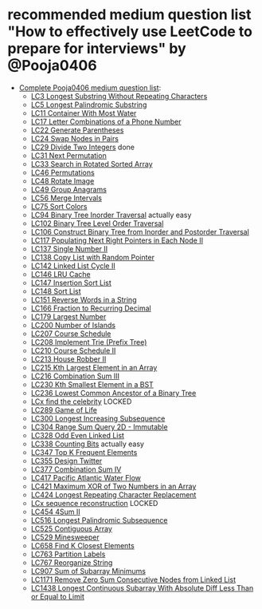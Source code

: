 # recommended medium question list "How to effectively use LeetCode to prepare for interviews" by @Pooja0406

- [Complete Pooja0406 medium question list](https://leetcode.com/list/xixy4dq7/):
    - [LC3 Longest Substring Without Repeating Characters](https://leetcode.com/problems/longest-substring-without-repeating-characters/)
    - [LC5 Longest Palindromic Substring](https://leetcode.com/problems/longest-palindromic-substring/)
    - [LC11 Container With Most Water](https://leetcode.com/problems/container-with-most-water/)
    - [LC17 Letter Combinations of a Phone Number](https://leetcode.com/problems/letter-combinations-of-a-phone-number/)
    - [LC22 Generate Parentheses](https://leetcode.com/problems/generate-parentheses/)
    - [LC24 Swap Nodes in Pairs](https://leetcode.com/problems/swap-nodes-in-pairs/)
    - [LC29 Divide Two Integers](https://leetcode.com/problems/divide-two-integers/) done
    - [LC31 Next Permutation](https://leetcode.com/problems/next-permutation/)
    - [LC33 Search in Rotated Sorted Array](https://leetcode.com/problems/search-in-rotated-sorted-array/)
    - [LC46 Permutations](https://leetcode.com/problems/permutations/)
    - [LC48 Rotate Image](https://leetcode.com/problems/rotate-image/)
    - [LC49 Group Anagrams](https://leetcode.com/problems/group-anagrams/)
    - [LC56 Merge Intervals](https://leetcode.com/problems/merge-intervals/)
    - [LC75 Sort Colors](https://leetcode.com/problems/sort-colors/)
    - [LC94 Binary Tree Inorder Traversal](https://leetcode.com/problems/binary-tree-inorder-traversal/) actually easy
    - [LC102 Binary Tree Level Order Traversal](https://leetcode.com/problems/binary-tree-level-order-traversal/)
    - [LC106 Construct Binary Tree from Inorder and Postorder Traversal](https://leetcode.com/problems/construct-binary-tree-from-inorder-and-postorder-traversal/)
    - [LC117 Populating Next Right Pointers in Each Node II](https://leetcode.com/problems/populating-next-right-pointers-in-each-node-ii/)
    - [LC137 Single Number II](https://leetcode.com/problems/single-number-ii/)
    - [LC138 Copy List with Random Pointer](https://leetcode.com/problems/copy-list-with-random-pointer/)
    - [LC142 Linked List Cycle II](https://leetcode.com/problems/linked-list-cycle-ii/)
    - [LC146 LRU Cache](https://leetcode.com/problems/lru-cache/)
    - [LC147 Insertion Sort List](https://leetcode.com/problems/insertion-sort-list/)
    - [LC148 Sort List](https://leetcode.com/problems/sort-list/)
    - [LC151 Reverse Words in a String](https://leetcode.com/problems/reverse-words-in-a-string/)
    - [LC166 Fraction to Recurring Decimal](https://leetcode.com/problems/fraction-to-recurring-decimal/)
    - [LC179 Largest Number](https://leetcode.com/problems/largest-number/)
    - [LC200 Number of Islands](https://leetcode.com/problems/number-of-islands/)
    - [LC207 Course Schedule](https://leetcode.com/problems/course-schedule/)
    - [LC208 Implement Trie (Prefix Tree)](https://leetcode.com/problems/implement-trie-prefix-tree/)
    - [LC210 Course Schedule II](https://leetcode.com/problems/course-schedule-ii/)
    - [LC213 House Robber II](https://leetcode.com/problems/house-robber-ii/)
    - [LC215 Kth Largest Element in an Array](https://leetcode.com/problems/kth-largest-element-in-an-array/)
    - [LC216 Combination Sum III](https://leetcode.com/problems/combination-sum-iii/)
    - [LC230 Kth Smallest Element in a BST](https://leetcode.com/problems/kth-smallest-element-in-a-bst/)
    - [LC236 Lowest Common Ancestor of a Binary Tree](https://leetcode.com/problems/lowest-common-ancestor-of-a-binary-tree/)
    - [LCx find the celebrity](https://leetcode.com/problems/find-the-celebrity/) LOCKED
    - [LC289 Game of Life](https://leetcode.com/problems/game-of-life/)
    - [LC300 Longest Increasing Subsequence](https://leetcode.com/problems/longest-increasing-subsequence/)
    - [LC304 Range Sum Query 2D - Immutable](https://leetcode.com/problems/range-sum-query-2d-immutable/)
    - [LC328 Odd Even Linked List](https://leetcode.com/problems/odd-even-linked-list/)
    - [LC338 Counting Bits](https://leetcode.com/problems/counting-bits/) actually easy
    - [LC347 Top K Frequent Elements](https://leetcode.com/problems/top-k-frequent-elements/)
    - [LC355 Design Twitter](https://leetcode.com/problems/design-twitter/)
    - [LC377 Combination Sum IV](https://leetcode.com/problems/combination-sum-iv/)
    - [LC417 Pacific Atlantic Water Flow](https://leetcode.com/problems/pacific-atlantic-water-flow/)
    - [LC421 Maximum XOR of Two Numbers in an Array](https://leetcode.com/problems/maximum-xor-of-two-numbers-in-an-array/)
    - [LC424 Longest Repeating Character Replacement](https://leetcode.com/problems/longest-repeating-character-replacement/)
    - [LCx sequence reconstruction](https://leetcode.com/problems/sequence-reconstruction/) LOCKED
    - [LC454 4Sum II](https://leetcode.com/problems/4sum-ii/)
    - [LC516 Longest Palindromic Subsequence](https://leetcode.com/problems/longest-palindromic-subsequence/)
    - [LC525 Contiguous Array](https://leetcode.com/problems/contiguous-array/)
    - [LC529 Minesweeper](https://leetcode.com/problems/minesweeper/)
    - [LC658 Find K Closest Elements](https://leetcode.com/problems/find-k-closest-elements/)
    - [LC763 Partition Labels](https://leetcode.com/problems/partition-labels/)
    - [LC767 Reorganize String](https://leetcode.com/problems/reorganize-string/)
    - [LC907 Sum of Subarray Minimums](https://leetcode.com/problems/sum-of-subarray-minimums/)
    - [LC1171 Remove Zero Sum Consecutive Nodes from Linked List](https://leetcode.com/problems/remove-zero-sum-consecutive-nodes-from-linked-list/)
    - [LC1438 Longest Continuous Subarray With Absolute Diff Less Than or Equal to Limit](https://leetcode.com/problems/longest-continuous-subarray-with-absolute-diff-less-than-or-equal-to-limit/)